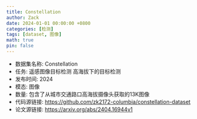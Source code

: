 ```yaml
---
title: Constellation
author: Zack
date: 2024-01-01 00:00:00 +0800
categories: [检测]
tags: [dataset, 图像]
math: true
pin: false
---
```

- 数据集名称: Constellation
- 任务: 遥感图像目标检测 高海拔下的目标检测
- 发布时间: 2024
- 模态: 图像
- 数量: 包含了从城市交通路口高海拔摄像头获取的13K图像
- 代码源链接: https://github.com/zk2172-columbia/constellation-dataset
- 论文源链接: https://arxiv.org/abs/2404.16944v1
